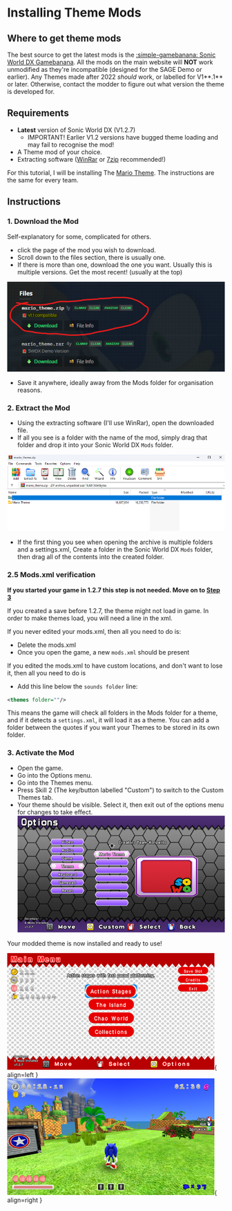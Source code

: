 # Installing Theme Mods

## Where to get theme mods

The best source to get the latest mods is the [:simple-gamebanana: Sonic World DX Gamebanana](https://gamebanana.com/mods/cats/2301).
All the mods on the main website will **NOT** work unmodified as they're incompatible (designed for the SAGE Demo or earlier). Any Themes made after 2022 *should* work, or labelled for V1**.1** or later.
Otherwise, contact the modder to figure out what version the theme is developed for.

## Requirements

- **Latest** version of Sonic World DX (V1.2.7)
  - IMPORTANT! Earlier V1.2 versions have bugged theme loading and may fail to recognise the mod!
- A Theme mod of your choice.
- Extracting software ([WinRar](https://www.win-rar.com/download.html?&L=0) or [7zip](https://7-zip.org/download.html) recommended!)

For this tutorial, I will be installing The [Mario Theme](https://gamebanana.com/mods/34202). The instructions are the same for every team.

## Instructions

### 1. Download the Mod

Self-explanatory for some, complicated for others.

- click the page of the mod you wish to download.
- Scroll down to the files section, there is usually one.
- If there is more than one, download the one you want. Usually this is multiple versions. Get the most recent! (usually at the top)

![The Files Section](img/files.png)

- Save it anywhere, ideally away from the Mods folder for organisation reasons.

### 2. Extract the Mod
 
- Using the extracting software (I'll use WinRar), open the downloaded file.
- If all you see is a folder with the name of the mod, simply drag that folder and drop it into your Sonic World DX `Mods` folder.

![WinRar View](img/winrar.png)

- If the first thing you see when opening the archive is multiple folders and a settings.xml, Create a folder in the Sonic World DX `Mods` folder, then drag all of the contents into the created folder.

### 2.5 Mods.xml verification

**If you started your game in 1.2.7 this step is not needed. Move on to [Step 3](#3-activate-the-mod)**

If you created a save before 1.2.7, the theme might not load in game. In order to make themes load, you will need a line in the xml.

If you never edited your mods.xml, then all you need to do is:

- Delete the mods.xml
- Once you open the game, a new `mods.xml` should be present

If you edited the mods.xml to have custom locations, and don't want to lose it, then all you need to do is

- Add this line below the `sounds folder` line:

```xml
<themes folder=""/>
```

This means the game will check all folders in the Mods folder for a theme, and if it detects a `settings.xml`, it will load it as a theme.
You can add a folder between the quotes if you want your Themes to be stored in its own folder.

### 3. Activate the Mod

- Open the game.
- Go into the Options menu.
- Go into the Themes menu.
- Press Skill 2 (The key/button labelled "Custom") to switch to the Custom Themes tab.
- Your theme should be visible. Select it, then exit out of the options menu for changes to take effect.
![The Custom Themes Menu](img/optionscustom.png)

Your modded theme is now installed and ready to use!

![Mario Theme Menu](img/mariotheme.png){ align=left } ![Mario Theme HUD](img/mariotheme2.png){ align=right }
